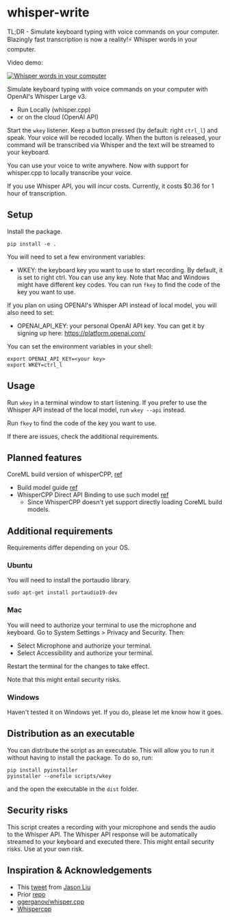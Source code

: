 # whisper-write

TL;DR - Simulate keyboard typing with voice commands on your computer. Blazingly fast transcription is now a reality!⚡️
Whisper words in your computer.

Video demo:

[![Whisper words in your computer](https://img.youtube.com/vi/VnFtVR72jM4/0.jpg)](https://www.youtube.com/watch?v=VnFtVR72jM4)


Simulate keyboard typing with voice commands on your computer with OpenAI's Whisper Large v3.
* Run Locally (whisper.cpp)
* or on the cloud (OpenAI API)

Start the `wkey` listener. Keep a button pressed (by default: right `ctrl_l`) and speak. Your voice will be recoded locally. When the button is released, your command will be transcribed via Whisper and the text will be streamed to your keyboard.

You can use your voice to write anywhere.
Now with support for whisper.cpp to locally transcribe your voice.

If you use Whisper API, you will incur costs. Currently, it costs $0.36 for 1 hour of transcription.

## Setup

Install the package.

```shell
pip install -e .
```

You will need to set a few environment variables:

- WKEY: the keyboard key you want to use to start recording. By default, it is set to right ctrl. You can use any key. Note that Mac and Windows might have different key codes. You can run `fkey` to find the code of the key you want to use.

If you plan on using OPENAI's Whisper API instead of local model, you will also need to set:
- OPENAI_API_KEY: your personal OpenAI API key. You can get it by signing up here: https://platform.openai.com/


You can set the environment variables in your shell:

```shell
export OPENAI_API_KEY=<your key>
export WKEY=ctrl_l
```
## Usage

Run `wkey` in a terminal window to start listening.
If you prefer to use the Whisper API instead of the local model, run `wkey --api` instead.

Run `fkey` to find the code of the key you want to use.

If there are issues, check the additional requirements.

## Planned features
CoreML build version of whisperCPP, [ref](https://github.com/SYSTRAN/faster-whisper/discussions/368)
- Build model guide [ref](https://github.com/ggerganov/whisper.cpp?tab=readme-ov-file#core-ml-support)
- WhisperCPP Direct API Binding to use such model [ref](https://github.com/aarnphm/whispercpp?tab=readme-ov-file#api)
  - Since WhisperCPP doesn't yet support directly loading CoreML build models.

## Additional requirements

Requirements differ depending on your OS.

### Ubuntu

You will need to install the portaudio library.

```shell
sudo apt-get install portaudio19-dev
```

### Mac
You will need to authorize your terminal to use the microphone and keyboard. Go to System Settings > Privacy and Security. Then:
* Select Microphone and authorize your terminal.
* Select Accessibility and authorize your terminal.

Restart the terminal for the changes to take effect.

Note that this might entail security risks.

### Windows
Haven't tested it on Windows yet. If you do, please let me know how it goes.

## Distribution as an executable

You can distribute the script as an executable. This will allow you to run it without having to install the package.
To do so, run:

```shell
pip install pyinstaller
pyinstaller --onefile scripts/wkey
```
and the open the executable in the `dist` folder.


## Security risks

This script creates a recording with your microphone and sends the audio to the Whisper API. The Whisper API response will be automatically streamed to your keyboard and executed there. This might entail security risks. Use at your own risk.

## Inspiration & Acknowledgements

- This [tweet](https://twitter.com/jxnlco/status/1749883377392529796) from [Jason Liu](https://twitter.com/jxnlco)
- Prior [repo](https://github.com/vlad-ds/whisper-keyboard)
- [ggerganov/whisper.cpp](https://github.com/ggerganov/whisper.cpp)
- [Whispercpp](https://github.com/aarnphm/whispercpp?tab=readme-ov-file#api)